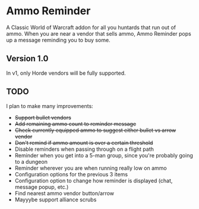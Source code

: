 # Ammo Reminder
A Classic World of Warcraft addon for all you huntards that
run out of ammo. When you are near a vendor that sells ammo, Ammo Reminder
pops up a message reminding you to buy some.

## Version 1.0
In v1, only Horde vendors will be fully supported.

## TODO
I plan to make many improvements:
* ~~Support bullet vendors~~
* ~~Add remaining ammo count to reminder message~~
* ~~Check currently equipped ammo to suggest either bullet vs arrow vendor~~
* ~~Don't remind if ammo amount is over a certain threshold~~
* Disable reminders when passing through on a flight path
* Reminder when you get into a 5-man group, since you're probably going to a dungeon
* Reminder wherever you are when running really low on ammo
* Configuration options for the previous 3 items
* Configuration option to change how reminder is displayed (chat, message popup, etc.)
* Find nearest ammo vendor button/arrow
* Mayyybe support alliance scrubs
